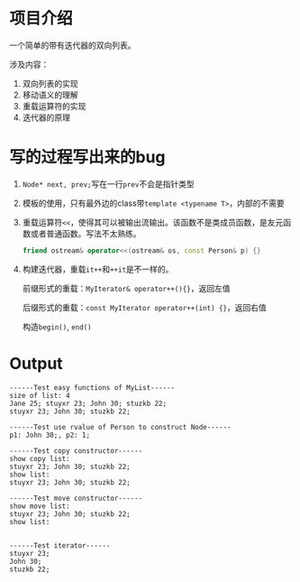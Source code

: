 # 项目介绍

一个简单的带有迭代器的双向列表。

涉及内容：

1. 双向列表的实现
2. 移动语义的理解
3. 重载运算符的实现
4. 迭代器的原理

# 写的过程写出来的bug

1. `Node* next, prev;`写在一行`prev`不会是指针类型

2. 模板的使用，只有最外边的class带`template <typename T>`，内部的不需要

3. 重载运算符`<<`，使得其可以被输出流输出。该函数不是类成员函数，是友元函数或者普通函数。写法不太熟练。

   ```c++
   friend ostream& operator<<(ostream& os, const Person& p) {}
   ```

4. 构建迭代器，重载`it++`和`++it`是不一样的。

   前缀形式的重载：`MyIterator& operator++(){}`，返回左值

   后缀形式的重载：`const MyIterator operator++(int) {}`，返回右值

   构造`begin()`, `end()`

# Output

```
------Test easy functions of MyList------
size of list: 4
Jane 25; stuyxr 23; John 30; stuzkb 22; 
stuyxr 23; John 30; stuzkb 22; 

------Test use rvalue of Person to construct Node------
p1: John 30;, p2: 1;

------Test copy constructor------
show copy list:
stuyxr 23; John 30; stuzkb 22; 
show list:
stuyxr 23; John 30; stuzkb 22; 

------Test move constructor------
show move list:
stuyxr 23; John 30; stuzkb 22; 
show list:


------Test iterator------
stuyxr 23;
John 30;
stuzkb 22;
```



